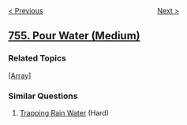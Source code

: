 <!--|This file generated by command(leetcode description); DO NOT EDIT.    |-->
<!--+----------------------------------------------------------------------+-->
<!--|@author    openset <openset.wang@gmail.com>                           |-->
<!--|@link      https://github.com/openset                                 |-->
<!--|@home      https://github.com/tonymontaro/leetcode-hints                        |-->
<!--+----------------------------------------------------------------------+-->

[< Previous](https://github.com/tonymontaro/leetcode-hints/tree/master/problems/reach-a-number "Reach a Number")
　　　　　　　　　　　　　　　　
[Next >](https://github.com/tonymontaro/leetcode-hints/tree/master/problems/pyramid-transition-matrix "Pyramid Transition Matrix")

## [755. Pour Water (Medium)](https://leetcode.com/problems/pour-water "倒水")



### Related Topics
  [[Array](https://github.com/tonymontaro/leetcode-hints/tree/master/tag/array/README.md)]

### Similar Questions
  1. [Trapping Rain Water](https://github.com/tonymontaro/leetcode-hints/tree/master/problems/trapping-rain-water) (Hard)
